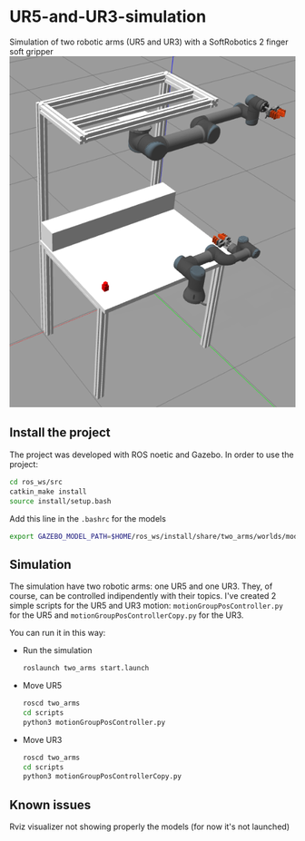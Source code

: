 # UR5-and-UR3-simulation
Simulation of two robotic arms (UR5 and UR3) with a SoftRobotics 2 finger soft gripper
![](assets/two_robots.png)

## Install the project
The project was developed with ROS noetic and Gazebo. In order to use the project:
```BASH
cd ros_ws/src
catkin_make install
source install/setup.bash
```
Add this line in the `.bashrc` for the models
```BASH
export GAZEBO_MODEL_PATH=$HOME/ros_ws/install/share/two_arms/worlds/models:$GAZEBO_MODEL_PATH
```
## Simulation
The simulation have two robotic arms: one UR5 and one UR3. They, of course, can be controlled indipendently with their topics. I've created 2 simple scripts for the UR5 and UR3 motion: `motionGroupPosController.py` for the UR5 and `motionGroupPosControllerCopy.py` for the UR3.

You can run it in this way:
- Run the simulation 
    ```BASH
    roslaunch two_arms start.launch
    ```
- Move UR5
    ```BASH
    roscd two_arms
    cd scripts
    python3 motionGroupPosController.py
    ``` 
- Move UR3
    ```BASH
    roscd two_arms
    cd scripts
    python3 motionGroupPosControllerCopy.py
    ``` 

## Known issues
Rviz visualizer not showing properly the models (for now it's not launched)
